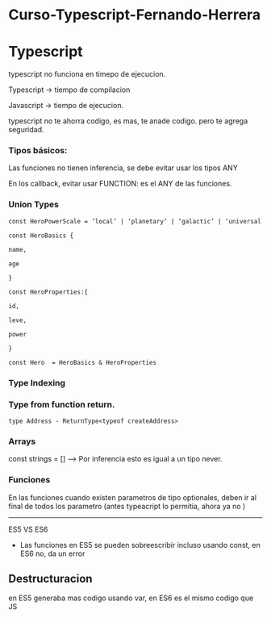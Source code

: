 # Curso-Typescript-Fernando-Herrera

# Typescript

typescript no funciona en timepo de ejecucion.

Typescript → tiempo de compilacion

Javascript → tiempo de ejecucion.

typescript no te ahorra codigo, es mas, te anade codigo. pero te agrega seguridad.

### Tipos básicos:

Las funciones no tienen inferencia, se debe evitar usar los tipos ANY

En los callback, evitar usar FUNCTION: es el ANY de las funciones.

### Union Types

`const HeroPowerScale = ‘local’ | ‘planetary’ | ‘galactic’ | ‘universal`

`const HeroBasics {`

`name,`

`age`

`}`

`const HeroProperties:{`

`id,`

`leve,`

`power`

`}`

`const Hero  = HeroBasics & HeroProperties`

### Type Indexing

### Type from function return.

`type Address - ReturnType<typeof createAddress>`

### Arrays

const strings = [] —> Por inferencia esto es igual a un tipo never.

### Funciones

En las funciones cuando existen parametros de tipo optionales, deben ir al final de todos los parametro (antes typeacript lo permitia, ahora ya no )

---

ES5 VS ES6

- Las funciones en ES5 se pueden sobreescribir incluso usando const, en ES6 no, da un error

## Destructuracion

en ES5 generaba mas codigo usando var, en ES6 es el mismo codigo que JS

